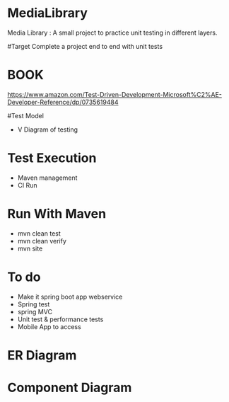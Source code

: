 # MediaLibrary
Media Library : A small project to practice unit testing in different layers. 

#Target 
Complete a project end to end with unit tests 

# BOOK
 https://www.amazon.com/Test-Driven-Development-Microsoft%C2%AE-Developer-Reference/dp/0735619484
 
#Test Model 
- V Diagram of testing

# Test Execution 
- Maven management 
- CI Run

# Run With Maven 
- mvn clean test
- mvn clean verify
- mvn site

# To do
- Make it spring boot app webservice
- Spring test
- spring MVC
- Unit test  & performance tests 
- Mobile App to access

# ER Diagram

# Component Diagram
